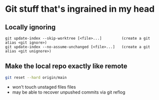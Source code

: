# Git stuff that's ingrained in my head

## Locally ignoring

```
git update-index --skip-worktree [<file>...]         (create a git alias <git ignore>)
git update-index --no-assume-unchanged [<file>...]   (create a git alias <git unignore>)
```

## Make the local repo exactly like remote

```bash
git reset --hard origin/main
```

-   won't touch unstaged files files
-   may be able to recover unpushed commits via git reflog
